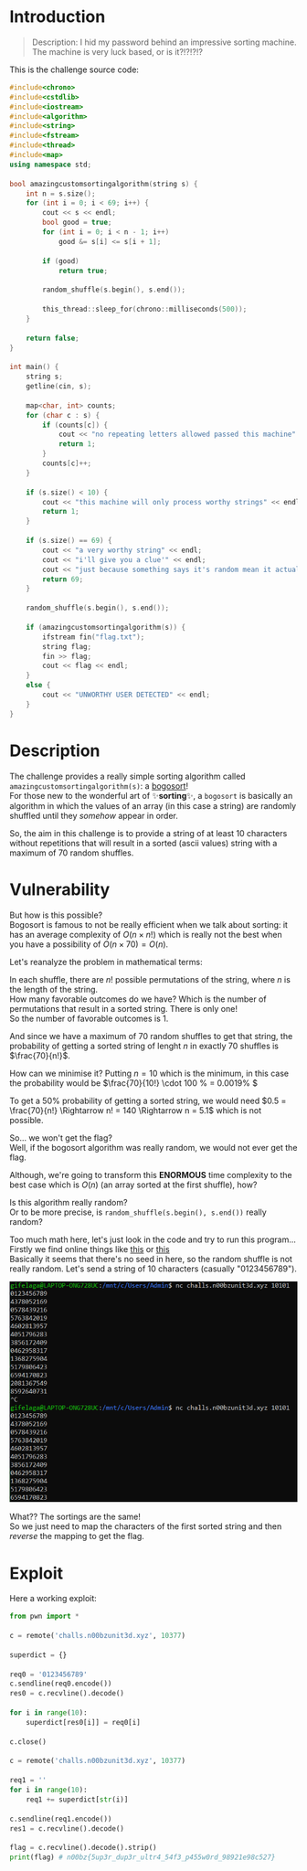 # Introduction

> Description: I hid my password behind an impressive sorting machine. The machine is very luck based, or is it?!?!?!?

This is the challenge source code:

```cpp
#include<chrono>
#include<cstdlib>
#include<iostream>
#include<algorithm>
#include<string>
#include<fstream>
#include<thread>
#include<map>
using namespace std;

bool amazingcustomsortingalgorithm(string s) {
    int n = s.size();
    for (int i = 0; i < 69; i++) {
        cout << s << endl;
        bool good = true;
        for (int i = 0; i < n - 1; i++)
            good &= s[i] <= s[i + 1];
        
        if (good)
            return true;

        random_shuffle(s.begin(), s.end());

        this_thread::sleep_for(chrono::milliseconds(500));
    }

    return false;
}

int main() {
    string s;
    getline(cin, s);

    map<char, int> counts;
    for (char c : s) {
        if (counts[c]) {
            cout << "no repeating letters allowed passed this machine" << endl;
            return 1;
        }
        counts[c]++;
    }

    if (s.size() < 10) {
        cout << "this machine will only process worthy strings" << endl;
        return 1;
    }

    if (s.size() == 69) {
        cout << "a very worthy string" << endl;
        cout << "i'll give you a clue'" << endl;
        cout << "just because something says it's random mean it actually is" << endl;
        return 69;
    }

    random_shuffle(s.begin(), s.end());
    
    if (amazingcustomsortingalgorithm(s)) {
        ifstream fin("flag.txt");
        string flag;
        fin >> flag;
        cout << flag << endl;
    }
    else {
        cout << "UNWORTHY USER DETECTED" << endl;
    }
}
```

# Description

The challenge provides a really simple sorting algorithm called `amazingcustomsortingalgorithm(s)`: a [bogosort](https://en.wikipedia.org/wiki/Bogosort)!\
For those new to the wonderful art of ✨**sorting**✨, a `bogosort` is basically an algorithm in which the values of an array (in this case a string) are randomly shuffled until they *somehow* appear in order.

So, the aim in this challenge is to provide a string of at least 10 characters without repetitions that will result in a sorted (ascii values) string with a maximum of 70 random shuffles.

# Vulnerability

But how is this possible?\
Bogosort is famous to not be really efficient when we talk about sorting: it has an average complexity of $O(n \times n!)$ which is really not the best when you have a possibility of $O(n \times 70) = O(n)$.

Let's reanalyze the problem in mathematical terms:

In each shuffle, there are $n!$ possible permutations of the string, where $n$ is the length of the string.\
How many favorable outcomes do we have? Which is the number of permutations that result in a sorted string. There is only one! \
So the number of favorable outcomes is $1$.

And since we have a maximum of $70$ random shuffles to get that string, the probability of getting a sorted string of lenght $n$ in exactly $70$ shuffles is $\frac{70}{n!}$.

How can we minimise it? Putting $n=10$ which is the minimum, in this case the probability would be $\frac{70}{10!} \cdot 100 \% = 0.0019\% $

To get a $50\%$ probability of getting a sorted string, we would need $0.5 = \frac{70}{n!} \Rightarrow n! = 140 \Rightarrow n = 5.1$ which is not possible.

So... we won't get the flag?\
Well, if the bogosort algorithm was really random, we would not ever get the flag.

Although, we're going to transform this **ENORMOUS** time complexity to the best case which is $O(n)$ (an array sorted at the first shuffle), how?

Is this algorithm really random?\
Or to be more precise, is `random_shuffle(s.begin(), s.end())` really random?

Too much math here, let's just look in the code and try to run this program...\
Firstly we find online things like [this](https://stackoverflow.com/questions/22600100/why-are-stdshuffle-methods-being-deprecated-in-c14#:~:text=random_shuffle%20is%20being%20deprecated%20because,which%20is%20implemented%20really%20poorly!) or [this](https://github.com/matplotlib/matplotlib/issues/24010/)\
Basically it seems that there's no seed in here, so the random shuffle is not really random.
Let's send a string of 10 characters (casually "0123456789").

![alt text](image.png)

What?? The sortings are the same!\
So we just need to map the characters of the first sorted string and then _reverse_ the mapping to get the flag.

# Exploit

Here a working exploit:

```python
from pwn import *

c = remote('challs.n00bzunit3d.xyz', 10377)

superdict = {}

req0 = '0123456789'
c.sendline(req0.encode())
res0 = c.recvline().decode()

for i in range(10):
    superdict[res0[i]] = req0[i]

c.close()

c = remote('challs.n00bzunit3d.xyz', 10377)

req1 = ''
for i in range(10):
    req1 += superdict[str(i)]

c.sendline(req1.encode())
res1 = c.recvline().decode()

flag = c.recvline().decode().strip()
print(flag) # n00bz{5up3r_dup3r_ultr4_54f3_p455w0rd_98921e98c527}
```
